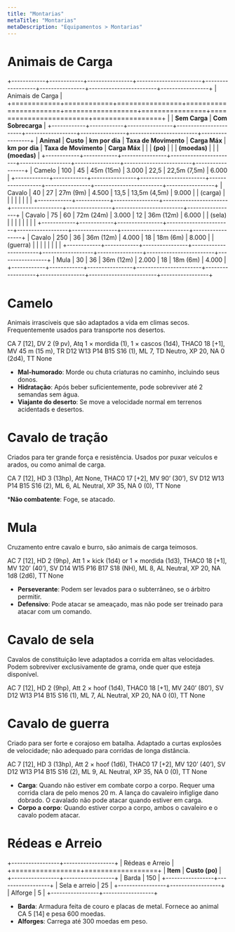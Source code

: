 ```yaml
---
title: "Montarias"
metaTitle: "Montarias"
metaDescription: "Equipamentos > Montarias"
---
```


# Animais de Carga

+------------+------------+----------------+-----------------------+------------------+----------------+------------------------+-----------------+
| Animais de Carga                                                                                                                                |
+============+============+================+=======================+==================+================+========================+=================+
|                         | **Sem Carga**                                             | **Com Sobrecarga**                                        | 
+------------+------------+----------------+-----------------------+------------------+----------------+------------------------+-----------------+
| **Animal** | **Custo**  | **km por dia** | **Taxa de Movimento** | **Carga Máx**    | **km por dia** | **Taxa de Movimento**  | **Carga Máx**   |
|            | **(po)**   |                |                       | **(moedas)**     |                |                        | **(moedas)**    |
+------------+------------+----------------+-----------------------+------------------+----------------+------------------------+-----------------+
| Camelo     | 100        | 45             | 45m (15m)             | 3.000            | 22,5           |  22,5m (7,5m)          | 6.000           |
+------------+------------+----------------+-----------------------+------------------+----------------+------------------------+-----------------+
| Cavalo     | 40         | 27             | 27m (9m)              | 4.500            | 13,5           |  13,5m (4,5m)          | 9.000           |
| (carga)    |            |                |                       |                  |                |                        |                 | 
+------------+------------+----------------+-----------------------+------------------+----------------+------------------------+-----------------+
| Cavalo     | 75         | 60             | 72m (24m)             | 3.000            | 12             | 36m (12m)              | 6.000           |
| (sela)     |            |                |                       |                  |                |                        |                 | 
+------------+------------+----------------+-----------------------+------------------+----------------+------------------------+-----------------+
| Cavalo     | 250        | 36             | 36m (12m)             | 4.000            | 18             | 18m (6m)               | 8.000           |
| (guerra)   |            |                |                       |                  |                |                        |                 | 
+------------+------------+----------------+-----------------------+------------------+----------------+------------------------+-----------------+
| Mula       | 30         | 36             | 36m (12m)             | 2.000            | 18             | 18m (6m)               | 4.000           |
+------------+------------+----------------+-----------------------+------------------+----------------+------------------------+-----------------+

# Camelo
Animais irrasciveis que são adaptados a vida em climas secos. Frequentemente usados para transporte nos desertos.

CA 7 [12], DV 2 (9 pv), Atq 1 × mordida (1), 1 × cascos (1d4), THAC0 18 [+1], MV 45 m (15 m), TR D12 W13 P14 B15 S16 (1), ML 7, TD Neutro, XP 20, NA 0 (2d4), TT None

* **Mal-humorado**: Morde ou chuta criaturas no caminho, incluindo seus donos.
* **Hidratação**: Após beber suficientemente, pode sobreviver até 2 semandas sem água.
* **Viajante do deserto**: Se move a velocidade normal em terrenos acidentads e desertos.

# Cavalo de tração
Criados para ter grande força e resistência. Usados por puxar veículos e arados, ou como animal de carga.

CA 7 [12], HD 3 (13hp), Att None, THAC0 17 [+2], MV 90’ (30’), SV D12 W13 P14 B15 S16 (2), ML 6, AL Neutral, XP 35, NA 0 (0), TT None

***Não combatente**: Foge, se atacado.

# Mula
Cruzamento entre cavalo e burro, são animais de carga teimosos.

AC 7 [12], HD 2 (9hp), Att 1 × kick (1d4) or 1 × mordida (1d3), THAC0 18 [+1], MV 120’ (40’), SV D14 W15 P16 B17 S18 (NH), ML 8, AL Neutral, XP 20, NA 1d8 (2d6), TT None

* **Perseverante**: Podem ser levados para o subterrâneo, se o árbitro permitir.
* **Defensivo**: Pode atacar se ameaçado, mas não pode ser treinado para atacar com um comando.

# Cavalo de sela
Cavalos de constituição leve adaptados a corrida em altas velocidades. Podem sobreviver exclusivamente de grama, onde quer que esteja disponível.

AC 7 [12], HD 2 (9hp), Att 2 × hoof (1d4), THAC0 18 [+1], MV 240’ (80’), SV D12 W13 P14 B15 S16 (1), ML 7, AL Neutral, XP 20, NA 0 (0), TT None

# Cavalo de guerra
Criado para ser forte e corajoso em batalha. Adaptado a curtas explosões de velocidade; não adequado para corridas de longa distância.

AC 7 [12], HD 3 (13hp), Att 2 × hoof (1d6), THAC0 17 [+2], MV 120’ (40’), SV D12 W13 P14 B15 S16 (2), ML 9, AL Neutral, XP 35, NA 0 (0), TT None

* **Carga**: Quando não estiver em combate corpo a corpo. Requer uma corrida clara de pelo menos 20 m. A lança do cavaleiro infiglige dano dobrado. O cavalado não pode atacar quando estiver em carga. 
* **Corpo a corpo**: Quando estiver corpo a corpo, ambos o cavaleiro e o cavalo podem atacar.

# Rédeas e Arreio

+-----------------+------------------+
| Rédeas e Arreio                    |
+=================+==================+
| **Item**        | **Custo (po)**   |
+-----------------+------------------+
| Barda           | 150              |
+-----------------+------------------+
| Sela e arreio   | 25               |
+-----------------+------------------+
| Alforge         | 5                |
+-----------------+------------------+

* **Barda**: Armadura feita de couro e placas de metal. Fornece ao animal CA 5 [14] e pesa 600 moedas.
* **Alforges**: Carrega até 300 moedas em peso.


